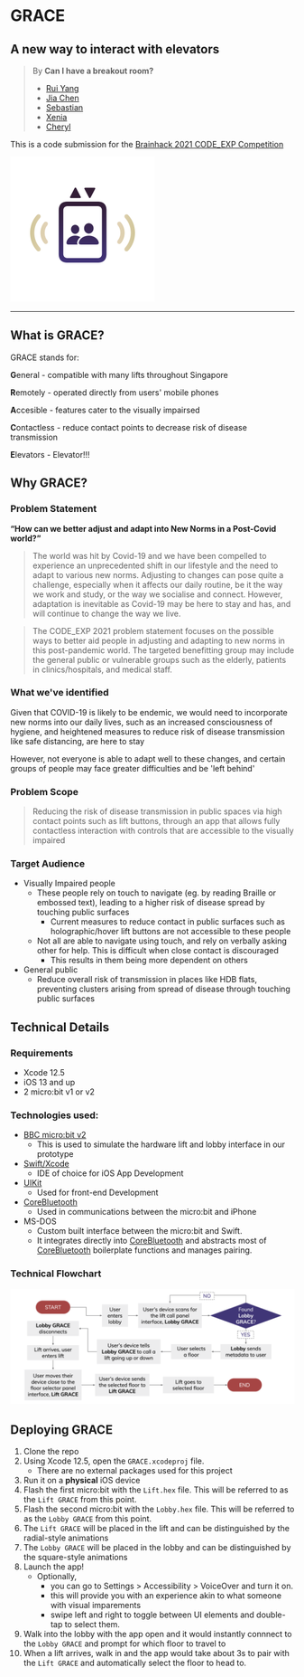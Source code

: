 # GRACE
## A new way to interact with elevators

> By **Can I have a breakout room?**
> - [Rui Yang](https://github.com/thinkerpal/)
> - [Jia Chen](https://github.com/jiachenyee/)
> - [Sebastian](http://github.com/SebasChoo04/)
> - [Xenia](https://github.com/XeniaFiorenza/)
> - [Cheryl](https://github.com/Cheryl-L/)

This is a code submission for the [Brainhack 2021 CODE_EXP Competition](http://codeexp.tk.sg)

<img src="./Assets/appicon.png" width=256/>

---

## What is GRACE?
GRACE stands for:

 **G**eneral - compatible with many lifts throughout Singapore

 **R**emotely - operated directly from users' mobile phones

 **A**ccesible - features cater to the visually impairsed

 **C**ontactless - reduce contact points to decrease risk of disease transmission

 **E**levators - Elevator!!!

## Why GRACE?
### Problem Statement
**“How can we better adjust and adapt into New Norms in a Post-Covid world?”**

> The world was hit by Covid-19 and we have been compelled to experience an unprecedented shift in our lifestyle and the need to adapt to various new norms. Adjusting to changes can pose quite a challenge, especially when it affects our daily routine, be it the way we work and study, or the way we socialise and connect. However, adaptation is inevitable as Covid-19 may be here to stay and has, and will continue to change the way we live.

> The CODE_EXP 2021 problem statement focuses on the possible ways to better aid people in adjusting and adapting to new norms in this post-pandemic world. The targeted benefitting group may include the general public or vulnerable groups such as the elderly, patients in clinics/hospitals, and medical staff.

### What we've identified
Given that COVID-19 is likely to be endemic, we would need to incorporate new norms into our daily lives, such as an increased consciousness of hygiene, and heightened measures to reduce risk of disease transmission like safe distancing, are here to stay

However, not everyone is able to adapt well to these changes, and certain groups of people may face greater difficulties and be 'left behind'

### Problem Scope
> Reducing the risk of disease transmission in public spaces via high contact points such as lift buttons, through an app that allows fully contactless interaction with controls that are accessible to the visually impaired

### Target Audience 
- Visually Impaired people
    - These people rely on touch to navigate (eg. by reading Braille or embossed text), leading to a higher risk of disease spread by touching public surfaces
        - Current measures to reduce contact in public surfaces such as holographic/hover lift buttons are not accessible to these people
    - Not all are able to navigate using touch, and rely on verbally asking other for help. This is difficult when close contact is discouraged
        - This results in them being more dependent on others
- General public
    - Reduce overall risk of transmission in places like HDB flats, preventing clusters arising from spread of disease through touching public surfaces

## Technical Details

### Requirements
- Xcode 12.5
- iOS 13 and up
- 2 micro:bit v1 or v2

### Technologies used:
- [BBC micro:bit v2](https://microbit.org)
    - This is used to simulate the hardware lift and lobby interface in our prototype
- [Swift/Xcode](https://developer.apple.com/swift)
    - IDE of choice for iOS App Development
- [UIKit](https://developer.apple.com/documentation/uikit)
    - Used for front-end Development
- [CoreBluetooth](https://developer.apple.com/documentation/corebluetooth)
    - Used in communications between the micro:bit and iPhone
- MS-DOS
    - Custom built interface between the micro:bit and Swift. 
    - It integrates directly into [CoreBluetooth](https://developer.apple.com/documentation/corebluetooth) and abstracts most of [CoreBluetooth](https://developer.apple.com/documentation/corebluetooth) boilerplate functions and manages pairing.

### Technical Flowchart
![Technical Flowchart](./Assets/flowchart.png)

## Deploying GRACE
1. Clone the repo
2. Using Xcode 12.5, open the `GRACE.xcodeproj` file.
    - There are no external packages used for this project
3. Run it on a **physical** iOS device
4. Flash the first micro:bit with the `Lift.hex` file. This will be referred to as the `Lift GRACE` from this point.
5. Flash the second micro:bit with the `Lobby.hex` file. This will be referred to as the `Lobby GRACE` from this point.
6. The `Lift GRACE` will be placed in the lift and can be distinguished by the radial-style animations
7. The `Lobby GRACE` will be placed in the lobby and can be distinguished by the square-style animations
8. Launch the app!
    - Optionally, 
        - you can go to Settings > Accessibility > VoiceOver and turn it on.
        - this will provide you with an experience akin to what someone with visual imparements
        - swipe left and right to toggle between UI elements and double-tap to select them.
9. Walk into the lobby with the app open and it would instantly connnect to the `Lobby GRACE` and prompt for which floor to travel to
10. When a lift arrives, walk in and the app would take about 3s to pair with the `Lift GRACE` and automatically select the floor to head to.
